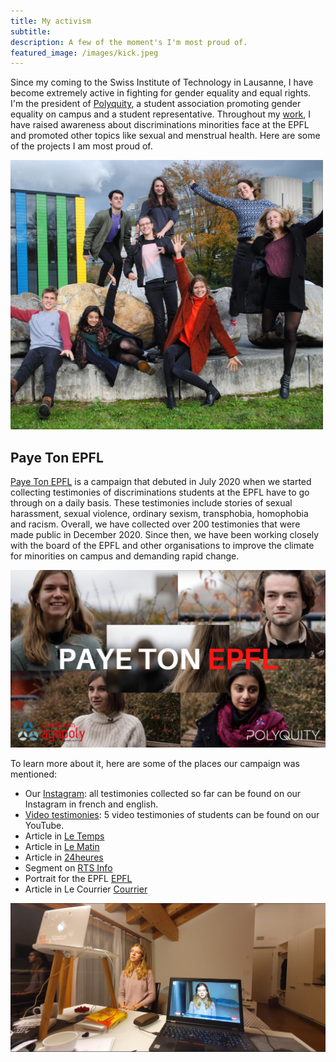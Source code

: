 ```yaml
---
title: My activism
subtitle: 
description: A few of the moment's I'm most proud of.
featured_image: /images/kick.jpeg
---
```


Since my coming to the Swiss Institute of Technology in Lausanne, I have become extremely active in fighting for gender equality and equal rights. I'm the president of [Polyquity](https://polyquity.agepoly.ch/), a student association promoting gender equality on campus and a student representative. Throughout my [work](https://actu.epfl.ch/news/we-are-women-we-re-here-to-stay-and-we-matter/), I have raised awareness about discriminations minorities face at the EPFL and promoted other topics like sexual and menstrual health. Here are some of the projects I am most proud of.  


<img src="/images/polyquity.jpeg" alt="polyquty" width="500"/>



## Paye Ton EPFL

[Paye Ton EPFL](https://www.instagram.com/payetonepfl/) is a campaign that debuted in July 2020 when we started collecting testimonies of discriminations students at the EPFL have to go through on a daily basis. These testimonies include stories of sexual harassment, sexual violence, ordinary sexism, transphobia, homophobia and racism. Overall, we have collected over 200 testimonies that were made public in December 2020. Since then, we have been working closely with the board of the EPFL and other organisations to improve the climate for minorities on campus and demanding rapid change. 

[![Paye ton epfl](/images/Payetonepfl.png)](https://www.youtube.com/watch?v=099nOeAiE1c&list=PL36s9ccZeaCY2vfHtaeTrUdkq-3wkpn94&index=1&t=2s&ab_channel=PolyquityEPFL)



To learn more about it, here are some of the places our campaign was mentioned: 
* Our [Instagram](https://www.instagram.com/payetonepfl/): all testimonies collected so far can be found on our Instagram in french and english. 
* [Video testimonies](https://youtube.com/playlist?list=PL36s9ccZeaCY2vfHtaeTrUdkq-3wkpn94): 5 video testimonies of students can be found on our YouTube. 
* Article in [Le Temps](https://www.letemps.ch/suisse/harcelement-sexisme-homophobie-etudiants-sonnent-lalarme-lepfl)
* Article in [Le Matin](https://www.lematin.ch/story/epfl-des-etudiantes-denoncent-des-agressions-et-un-sexisme-latent-730712090642)
* Article in [24heures](https://www.24heures.ch/des-etudiantes-denoncent-des-agressions-et-un-sexisme-latent-730712090642)
* Segment on [RTS Info](https://www.rts.ch/info/suisse/11793038-des-etudiants-de-lepfl-denoncent-des-cas-de-harcelement-et-de-sexisme.html)
* Portrait for the EPFL [EPFL](https://actu.epfl.ch/news/we-are-women-we-re-here-to-stay-and-we-matter/)
* Article in Le Courrier [Courrier](https://lecourrier.ch/2021/04/11/plus-jamais-dagressions-a-lepfl/)

[![Paye ton epfl](/images/rts.jpeg)](https://www.rts.ch/info/suisse/11793038-des-etudiants-de-lepfl-denoncent-des-cas-de-harcelement-et-de-sexisme.html)


